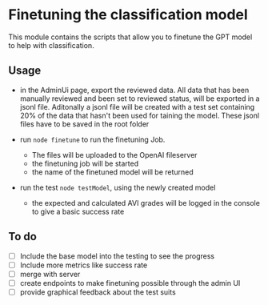 # Finetuning the classification model

This module contains the scripts that allow you to finetune the GPT model to help with classification.

## Usage

- in the AdminUi page, export the reviewed data. All data that has been manually reviewed and been set to reviewed status, will be exported in a jsonl file. Aditonally a jsonl file will be created with a test set containing 20% of the data that hasn't been used for taining the model. These jsonl files have to be saved in the root folder

- run ```node finetune``` to run the finetuning Job.
    - The files will be uploaded to the OpenAI fileserver
    - the finetuning job will be started
    - the name of the finetuned model will be returned
- run the test ```node testModel```, using the newly created model
    - the expected and calculated AVI grades will be logged in the console to give a basic success rate

## To do

- [ ] Include the base model into the testing to see the progress
- [ ] Include more metrics like success rate
- [ ] merge with server
- [ ] create endpoints to make finetuning possible through the admin UI
- [ ] provide graphical feedback about the test suits
